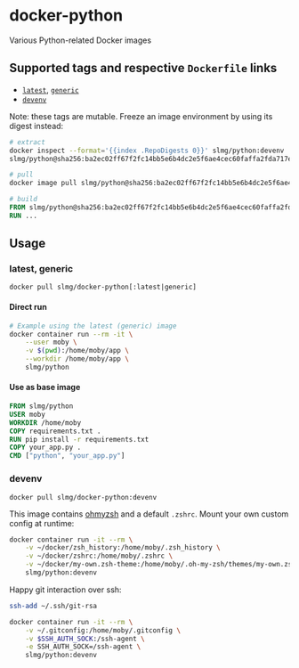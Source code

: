 # docker-python

Various Python-related Docker images

## Supported tags and respective `Dockerfile` links

* [`latest`](https://github.com/slmg/docker-python/blob/master/generic/Dockerfile), [`generic`](https://github.com/slmg/docker-python/blob/master/generic/Dockerfile)
* [`devenv`](https://github.com/slmg/docker-python/blob/master/devenv/Dockerfile)

Note: these tags are mutable. Freeze an image environment by using its digest instead:

```sh
# extract
docker inspect --format='{{index .RepoDigests 0}}' slmg/python:devenv
slmg/python@sha256:ba2ec02ff67f2fc14bb5e6b4dc2e5f6ae4cec60faffa2fda717e14ad359ebb28

# pull
docker image pull slmg/python@sha256:ba2ec02ff67f2fc14bb5e6b4dc2e5f6ae4cec60faffa2fda717e14ad359ebb28
```

```Dockerfile
# build
FROM slmg/python@sha256:ba2ec02ff67f2fc14bb5e6b4dc2e5f6ae4cec60faffa2fda717e14ad359ebb28
RUN ...
```

## Usage

### latest, generic

`docker pull slmg/docker-python[:latest|generic]`

#### Direct run

```sh
# Example using the latest (generic) image
docker container run --rm -it \
    --user moby \
    -v $(pwd):/home/moby/app \
    --workdir /home/moby/app \
    slmg/python
```

#### Use as base image

```Dockerfile
FROM slmg/python
USER moby
WORKDIR /home/moby
COPY requirements.txt .
RUN pip install -r requirements.txt
COPY your_app.py .
CMD ["python", "your_app.py"]
```

### devenv

`docker pull slmg/docker-python:devenv`

This image contains [ohmyzsh](https://github.com/ohmyzsh/ohmyzsh)
and a default `.zshrc`. Mount your own custom config at runtime:

```sh
docker container run -it --rm \
    -v ~/docker/zsh_history:/home/moby/.zsh_history \
    -v ~/docker/zshrc:/home/moby/.zshrc \
    -v ~/docker/my-own.zsh-theme:/home/moby/.oh-my-zsh/themes/my-own.zsh-theme \
    slmg/python:devenv
```

Happy git interaction over ssh:

```sh
ssh-add ~/.ssh/git-rsa

docker container run -it --rm \
    -v ~/.gitconfig:/home/moby/.gitconfig \
    -v $SSH_AUTH_SOCK:/ssh-agent \
    -e SSH_AUTH_SOCK=/ssh-agent \
    slmg/python:devenv
```
